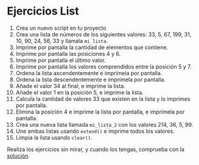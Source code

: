 # Ejercicios List

1. Crea un nuevo script en tu proyecto
2. Crea una lista de números de los siguientes valores: 33, 5, 67, 199, 31, 10, 90, 24, 56, 33 y llamala ```mi_lista```.
3. Imprime por pantalla la cantidad de elementos que contiene.
4. Imprime por pantalla las posiciones 4 y 6.
5. Imprime por pantalla el último valor.
6. Imprime por pantalla los valores comprendidos entre la posición 5 y 7.
7. Ordena la lista ascendentemente e imprímela por pantalla.
8. Ordena la lista descendentemente e imprímela por pantalla.
9. Añade el valor 34 al final, e imprime la lista.
10. Añade el valor 1 en la posición 5, e imprime la lista.
11. Calcula la cantidad de valores 33 que existen en la lista y lo imprimes por pantalla.
13. Elimina la posición 4 e imprime la lista por pantalla, e imprímela por pantalla.
14. Crea una nueva lista llamada ```mi_lista_2``` con los valores 214, 36, 5, 99.
15. Une ambas listas usando ```extend()``` e imprime todos los valores.
16. Limpia la lista usando ```clear()```.

Realiza los ejercicios sin mirar, y cuando los tengas, comprueba con la [solución](/9%20-%20Listas/solucion_list.py).